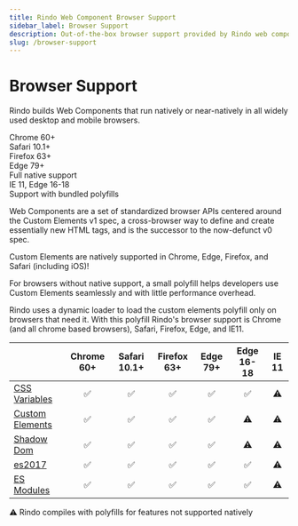 ```yaml
---
title: Rindo Web Component Browser Support
sidebar_label: Browser Support
description: Out-of-the-box browser support provided by Rindo web components.
slug: /browser-support
---
```


# Browser Support

Rindo builds Web Components that run natively or near-natively in all widely used desktop and mobile browsers.

<div class="bs-chart">
  <div class="bs-chart__group">
    <div class="bs-chart__cards">
      <div class="bs-chart__card">
        <fml-icon name="checkmark"></fml-icon>
        Chrome 60+
      </div>
      <div class="bs-chart__card">
        <fml-icon name="checkmark"></fml-icon>
        Safari 10.1+
      </div>
      <div class="bs-chart__card">
        <fml-icon name="checkmark"></fml-icon>
        Firefox 63+
      </div>
      <div class="bs-chart__card">
        <fml-icon name="checkmark"></fml-icon>
        Edge 79+
      </div>
    </div>
    <div class="bs-chart__group-label">Full native support</div>
  </div>
  <div class="bs-chart__group">
    <div class="bs-chart__cards">
      <div class="bs-chart__card">
        <fml-icon name="checkmark"></fml-icon>
        IE 11, Edge 16-18
      </div>
    </div>
    <div class="bs-chart__group-label">Support with bundled polyfills</div>
  </div>
</div>

Web Components are a set of standardized browser APIs centered around the Custom Elements v1 spec, a cross-browser way to define and create essentially new HTML tags, and is the successor to the now-defunct v0 spec.

Custom Elements are natively supported in Chrome, Edge, Firefox, and Safari (including iOS)!

For browsers without native support, a small polyfill helps developers use Custom Elements seamlessly and with little performance overhead.

Rindo uses a dynamic loader to load the custom elements polyfill only on browsers that need it. With this polyfill Rindo's browser support is Chrome (and all chrome based browsers), Safari, Firefox, Edge, and IE11.

|                                                                | Chrome 60+ | Safari 10.1+ | Firefox 63+ | Edge 79+ | Edge 16-18 | IE 11 |
| -------------------------------------------------------------- | :--------: | :----------: | :---------: | :------: | :--------: | :---: |
| [CSS Variables](https://caniuse.com/#feat=css-variables)       |     ✅     |      ✅      |     ✅      |    ✅    |     ✅     |  ⚠️   |
| [Custom Elements](https://caniuse.com/#feat=custom-elementsv1) |     ✅     |      ✅      |     ✅      |    ✅    |     ⚠️     |  ⚠️   |
| [Shadow Dom](https://caniuse.com/#feat=shadowdomv1)            |     ✅     |      ✅      |     ✅      |    ✅    |     ⚠️     |  ⚠️   |
| [es2017](https://caniuse.com/#feat=async-functions)            |     ✅     |      ✅      |     ✅      |    ✅    |     ✅     |  ⚠️   |
| [ES Modules](https://caniuse.com/#feat=es6-module)             |     ✅     |      ✅      |     ✅      |    ✅    |     ✅     |  ⚠️   |

<div class="align-right">
  ⚠️ <span class="caption">Rindo compiles with polyfills for features not supported natively</span>
</div>
